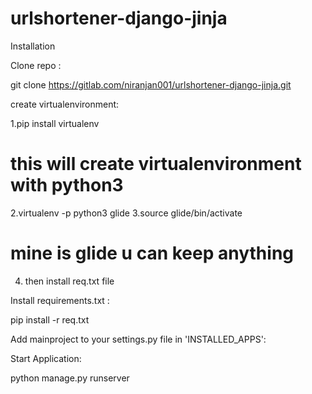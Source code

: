 # urlshortener-django-jinja
Installation

Clone repo :


git clone https://gitlab.com/niranjan001/urlshortener-django-jinja.git

create virtualenvironment:

1.pip install virtualenv
# this will create virtualenvironment with python3
2.virtualenv -p python3 glide
3.source glide/bin/activate
# mine is glide u can keep anything
4. then install req.txt file

Install requirements.txt :


pip install -r req.txt

Add mainproject to your settings.py file in 'INSTALLED_APPS':

Start Application:

python manage.py runserver

